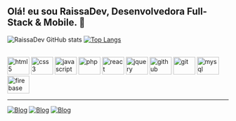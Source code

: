 ## Olá! eu sou RaissaDev, Desenvolvedora Full-Stack & Mobile. 👋

![RaissaDev GitHub stats](https://github-readme-stats.vercel.app/api?username=Raissadev&show_icons=true&theme=dracula)
[![Top Langs](https://github-readme-stats.vercel.app/api/top-langs/?username=Raissadev&layout=compact&theme=dracula)](https://github.com/Raissadev)
<div style="display: inline_block"><br />
   <img alt="html5" width="50" height="40" src="https://cdn.jsdelivr.net/gh/devicons/devicon/icons/html5/html5-original.svg" />
   <img alt="css3" width="50" height="40" src="https://cdn.jsdelivr.net/gh/devicons/devicon/icons/css3/css3-original.svg" />
   <img alt="javascript" width="50" height="40" src="https://cdn.jsdelivr.net/gh/devicons/devicon/icons/javascript/javascript-original.svg" />
   <img alt="php" width="50" height="40" src="https://cdn.jsdelivr.net/gh/devicons/devicon/icons/php/php-original.svg" />
   <img alt="react" width="50" height="40" src="https://cdn.jsdelivr.net/gh/devicons/devicon/icons/react/react-original.svg" />
   <img alt="jquery" width="50" height="40" src="https://cdn.jsdelivr.net/gh/devicons/devicon/icons/jquery/jquery-original.svg" />
   <img alt="github" width="50" height="40" src="https://cdn.jsdelivr.net/gh/devicons/devicon/icons/github/github-original.svg" />
   <img alt="git" width="50" height="40" src="https://cdn.jsdelivr.net/gh/devicons/devicon/icons/git/git-original.svg" />
   <img alt="mysql" width="50" height="40" src="https://cdn.jsdelivr.net/gh/devicons/devicon/icons/mysql/mysql-original.svg" />
   <img alt="firebase" width="50" height="40" src="https://cdn.jsdelivr.net/gh/devicons/devicon/icons/firebase/firebase-plain.svg" />
</div>
<hr />

[![Blog](https://img.shields.io/badge/Instagram-E4405F?style=for-the-badge&logo=instagram&logoColor=white)](https://www.instagram.com/raissa_dev/)
[![Blog](https://img.shields.io/badge/LinkedIn-0077B5?style=for-the-badge&logo=linkedin&logoColor=white)](https://www.linkedin.com/in/raissa-dev-69986a214/)
[![Blog](https://img.shields.io/badge/GitHub-100000?style=for-the-badge&logo=github&logoColor=white)](https://github.com/Raissadev/)

